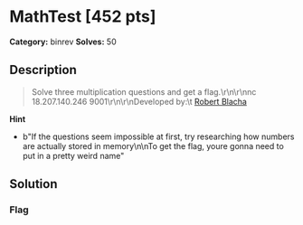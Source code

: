 # MathTest [452 pts]

**Category:** binrev
**Solves:** 50

## Description
>Solve three multiplication questions and get a flag.\r\n\r\nnc 18.207.140.246 9001\r\n\r\nDeveloped by:\t [Robert Blacha](https://github.com/robertblacha)

**Hint**
* b"If the questions seem impossible at first, try researching how numbers are actually stored in memory\n\nTo get the flag, youre gonna need to put in a pretty weird name"

## Solution

### Flag

